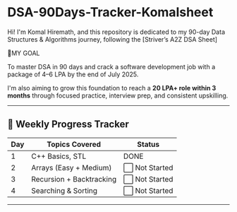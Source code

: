 # DSA-90Days-Tracker-Komalsheet

Hi! I'm Komal Hiremath, and this repository is dedicated to my 90-day Data Structures & Algorithms journey, following the [Striver’s A2Z DSA Sheet]

🎯MY GOAL

To master DSA in 90 days and crack a software development job with a package of 4–6 LPA by the end of July 2025.

I'm also aiming to grow this foundation to reach a **20 LPA+ role within 3 months** through focused practice, interview prep, and consistent upskilling.

---

## 📅 Weekly Progress Tracker

| Day  | Topics Covered            | Status           | 
|------|---------------------------|----------------- |
| 1    | C++ Basics, STL           | DONE             | 
| 2    | Arrays (Easy + Medium)    | ⬜ Not Started  | 
| 3    | Recursion + Backtracking  | ⬜ Not Started  | 
| 4    | Searching & Sorting       | ⬜ Not Started  |                                

---
